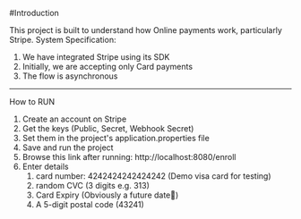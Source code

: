 #Introduction

This project is built to understand how Online payments work, particularly Stripe.
System Specification:
1. We have integrated Stripe using its SDK
2. Initially, we are accepting only Card payments
3. The flow is asynchronous 
---
How to RUN
1. Create an account on Stripe
2. Get the keys (Public, Secret, Webhook Secret)
3. Set them in the project's application.properties file
4. Save and run the project
5. Browse this link after running: http://localhost:8080/enroll
6. Enter details
     1. card number: 4242424242424242 (Demo visa card for testing)
     2. random CVC (3 digits e.g. 313)
     3. Card Expiry (Obviously a future date🙂)
     4. A 5-digit postal code (43241)


